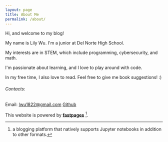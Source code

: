 ```yaml
---
layout: page
title: About Me
permalink: /about/
---
```


Hi, and welcome to my blog!

My name is Lily Wu. I'm a junior at Del Norte High School.

My interests are in STEM, which include programming, cybersecurity, and math.

I'm passionate about learning, and I love to play around with code.

In my free time, I also love to read. Feel free to give me book suggestions! :)



###### Contacts:
Email: lwu1822@gmail.com
[Github](lwu1822)

This website is powered by **[fastpages](https://github.com/fastai/fastpages)** [^1].



[^1]:a blogging platform that natively supports Jupyter notebooks in addition to other formats.
